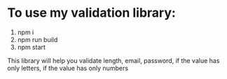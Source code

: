 # To use my validation library:
1. npm i
2. npm run build
3. npm start

This library will help you validate length, email, password, if the value has only letters, if the value has only numbers
